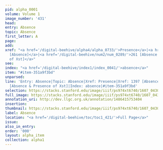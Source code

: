 ```yaml
---
pid: alpha_0001
volume: Volume 1
image_number: '431'
head:
entry: Absence
topic: Absence
first_letter: A
page:
add:
xref: "<a href='/digital-beehive/alpha4/alpha_0733/'>Presence</a>|<a href='/digital-beehive/num6/num_2006/'>1397
  [Absence]</a>|<a href='/digital-beehive/num2/num_0289/'>261 [Absence & Presence
  of Xst]</a>"
see:
index: "<a href='/digital-beehive/index1/index_0041/'>absence</a>"
item: "#item-351a9f3bd"
unparsed:
line: 'Entry: Absence|Topic: Absence|Xref: Presence|Xref: 1397 [Absence]|Xref: 261
  [Absence & Presence of Xst]|Index: absence|#item-351a9f3bd'
selection: https://stacks.stanford.edu/image/iiif/ps974xt6740/1607_0430/244,208,3241,610/full/0/default.jpg
full_image: https://stacks.stanford.edu/image/iiif/ps974xt6740/1607_0430/full/full/0/default.jpg
annotation_uri: http://dev.llgc.org.uk/annotation/1486415753404
insertion:
thumbnail: https://stacks.stanford.edu/image/iiif/ps974xt6740/1607_0430/244,208,600,180/250,/0/default.jpg
label: Absence
location: "<a href='/digital-beehive/toc/toc1_421/'>Full Page</a>"
issue:
also_in_entry:
order: '000'
layout: alpha_item
collection: alpha1
---
```

